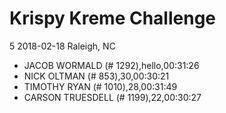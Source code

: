 # Krispy Kreme Challenge
5
2018-02-18
Raleigh, NC

* JACOB WORMALD (# 1292),hello,00:31:26
* NICK OLTMAN (# 853),30,00:30:21
* TIMOTHY RYAN (# 1010),28,00:31:49
* CARSON TRUESDELL (# 1199),22,00:30:27